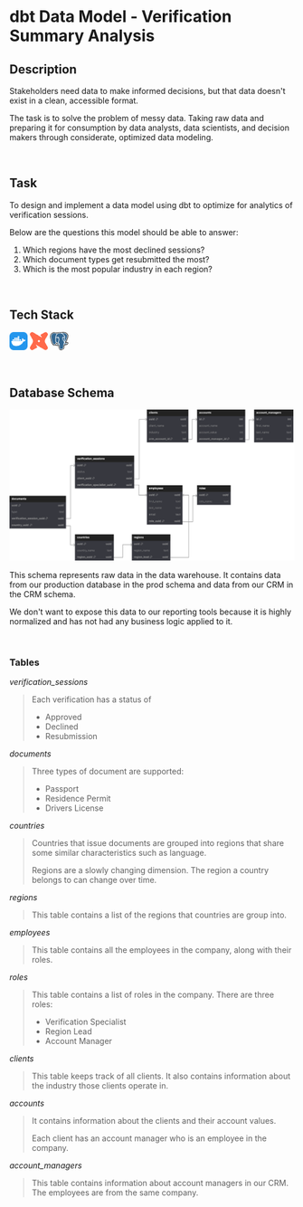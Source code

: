 # dbt Data Model - Verification Summary Analysis

## Description
Stakeholders need data to make informed decisions, but that data doesn't exist in a clean, accessible format. 

The task is to solve the problem of messy data. Taking raw data and preparing it for consumption by data analysts, data scientists, and decision makers through considerate, optimized data modeling.

<br>

## Task
To design and implement a data model using dbt to optimize for analytics of verification sessions.

Below are the questions this model should be able to answer:
1. Which regions have the most declined sessions?
2. Which document types get resubmitted the most?
3. Which is the most popular industry in each region?

<br>

## Tech Stack
![Docker](./media/docker-icon.png)
![dbt](./media/dbt-icon.png)
![PostgresSQl](./media/postgresql-icon.png)

<br>

## Database Schema
![schema](./media/schema.png)

This schema represents raw data in the data warehouse. It contains data from our production database in the prod schema and data from our CRM in the CRM schema. 

We don't want to expose this data to our reporting tools because it is highly normalized and has not had any business logic applied to it.

<br>

### Tables

*verification_sessions*
> Each verification has a status of 
> + Approved 
> + Declined 
> + Resubmission


*documents*
>Three types of document are supported: 
> - Passport
> - Residence Permit
> - Drivers License

*countries*
> Countries that issue documents are grouped into regions that share some similar characteristics such as language. 
> 
> Regions are a slowly changing dimension. The region a country belongs to can change over time. 


*regions*
> This table contains a list of the regions that countries are group into. 


*employees*
> This table contains all the employees in the company, along with their roles.

*roles*
>This table contains a list of roles in the company. There are three roles: 
> - Verification Specialist
> - Region Lead
> - Account Manager


*clients*
> This table keeps track of all clients. It also contains information about the industry those clients operate in.

*accounts*
> It contains information about the clients and their account values. 
>
> Each client has an account manager who is an employee in the company.

*account_managers*
> This table contains information about account managers in our CRM. The employees are from the same company.

